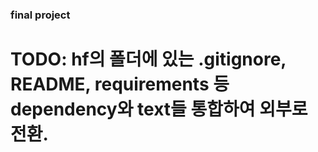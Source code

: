### final project
# TODO: hf의 폴더에 있는 .gitignore, README, requirements 등 dependency와 text들 통합하여 외부로 전환.